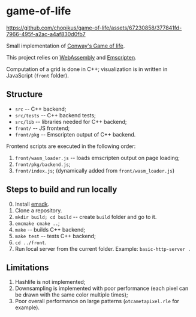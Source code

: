 # game-of-life

https://github.com/chopikus/game-of-life/assets/67230858/377841fd-7966-495f-a2ac-a4af830d0fb7


Small implementation of [Conway's Game of life](https://en.wikipedia.org/wiki/Conway%27s_Game_of_Life).

This project relies on [WebAssembly](https://webassembly.org/) and [Emscripten](https://emscripten.org/).

Computation of a grid is done in C++; visualization is in written in JavaScript (`front` folder).

## Structure
* `src` -- C++ backend;
* `src/tests` -- C++ backend tests;
* `src/lib` -- libraries needed for C++ backend;
* `front/` -- JS frontend;
* `front/pkg` -- Emscripten output of C++ backend.

Frontend scripts are executed in the following order:
1. `front/wasm_loader.js` -- loads emscripten output on page loading;
2. `front/pkg/backend.js`;
3. `front/index.js`; (dynamically added from `front/wasm_loader.js`)

## Steps to build and run locally
0. Install [emsdk](https://github.com/emscripten-core/emsdk).
1. Clone a repository.
2. `mkdir build; cd build` -- create `build` folder and go to it.
3. `emcmake cmake ..`;
4. `make` -- builds C++ backend;
5. `make test` -- tests C++ backend;
6. `cd ../front`.
7. Run local server from the current folder. Example: `basic-http-server .`

## Limitations
1. Hashlife is not implemented;
2. Downsampling is implemented with poor performance (each pixel can be drawn with the same color multiple times);
3. Poor overall performance on large patterns (`otcametapixel.rle` for example).
